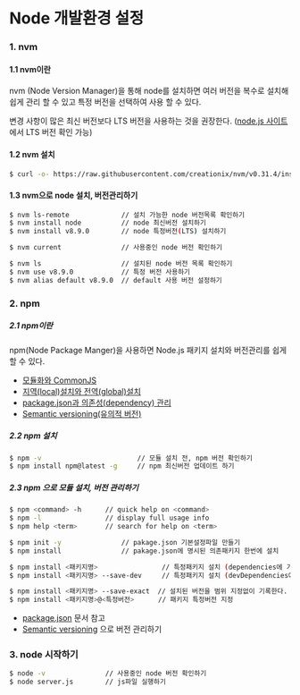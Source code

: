 # Node 개발환경 설정

### 1. nvm 

#### 1.1 nvm이란 
 nvm (Node Version Manager)을 통해 node를 설치하면
 여러 버전을 복수로 설치해 쉽게 관리 할 수 있고 특정 버전을 선택하여 사용 할 수 있다.

변경 사항이 많은 최신 버전보다 LTS 버전을 사용하는 것을 권장한다. ([node.js 사이트](https://nodejs.org/ko/)에서 LTS 버전 확인 가능)

#### 1.2 nvm 설치
````bash
$ curl -o- https://raw.githubusercontent.com/creationix/nvm/v0.31.4/install.sh | bash
````

#### 1.3 nvm으로 node 설치, 버전관리하기
````bash
$ nvm ls-remote				// 설치 가능한 node 버전목록 확인하기
$ nvm install node			// node 최신버전 설치하기
$ nvm install v8.9.0		// node 특정버전(LTS) 설치하기

$ nvm current 				// 사용중인 node 버전 확인하기

$ nvm ls					// 설치된 node 버전 목록 확인하기
$ nvm use v8.9.0			// 특정 버전 사용하기
$ nvm alias default v8.9.0	// default 사용 버전 설정하기
````


### 2. npm

##### 2.1 npm이란

npm(Node Package Manger)을 사용하면 Node.js 패키지 설치와 버전관리를 쉽게 할 수 있다.

- [모듈화와 CommonJS](http://poiemaweb.com/nodejs-npm#1-모듈화와-commonjs)
- [지역(local)설치와 전역(global)설치](http://poiemaweb.com/nodejs-npm#22-지역local-설치와-전역global-설치)
- [package.json과 의존성(dependency) 관리](http://poiemaweb.com/nodejs-npm#23-packagejson과-의존성dependency-관리)
- [Semantic versioning(유의적 버전)](http://poiemaweb.com/nodejs-npm#24-semantic-versioning유의적-버전)
##### 2.2 npm 설치

````bash
$ npm -v						// 모듈 설치 전, npm 버전 확인하기
$ npm install npm@latest -g		// npm 최신버전 업데이트 하기
````
##### 2.3 npm 으로 모듈 설치, 버전 관리하기

````bash
$ npm <command> -h		// quick help on <command>
$ npm -l				// display full usage info
$ npm help <term>		// search for help on <term>

$ npm init -y				// pakage.json 기본설정파일 만들기
$ npm install 				// pakage.json에 명시된 의존패키지 한번에 설치

$ npm install <패키지명>	  			// 특정패키지 설치 (dependencies에 기록)
$ npm install <패키지명> --save-dev		// 특정패키지 설치 (devDependencies에 기록 - 개발시에만 사용)

$ npm install <패키지명> --save-exact  // 설치된 버전을 범위 지정없이 기록한다.
$ npm install <패키지명>@<특정버전>      // 패키지 특정버전 지정
````
- [package.json](https://docs.npmjs.com/files/package.json) 문서 참고
- [Semantic versioning](https://docs.npmjs.com/misc/semver) 으로 버전 관리하기




### 3. node 시작하기

```bash
$ node -v				// 사용중인 node 버전 확인하기
$ node server.js 		// js파일 실행하기
```

